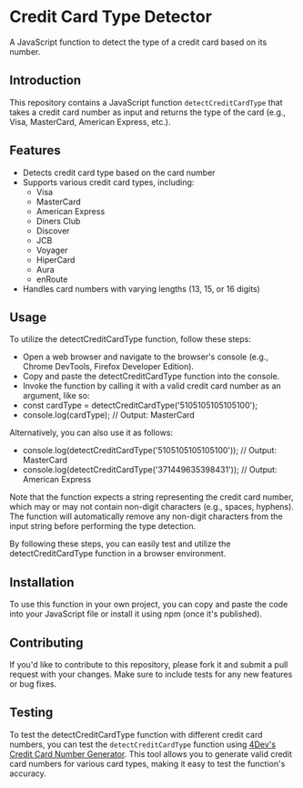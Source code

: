# Credit Card Type Detector
A JavaScript function to detect the type of a credit card based on its number.

## Introduction
This repository contains a JavaScript function `detectCreditCardType` that takes a credit card number as input and returns the type of the card (e.g., Visa, MasterCard, American Express, etc.).

## Features
* Detects credit card type based on the card number
* Supports various credit card types, including:
    + Visa
    + MasterCard
    + American Express
    + Diners Club
    + Discover
    + JCB
    + Voyager
    + HiperCard
    + Aura
    + enRoute
* Handles card numbers with varying lengths (13, 15, or 16 digits)

## Usage
To utilize the detectCreditCardType function, follow these steps:

+ Open a web browser and navigate to the browser's console (e.g., Chrome DevTools, Firefox Developer Edition).
+ Copy and paste the detectCreditCardType function into the console.
+ Invoke the function by calling it with a valid credit card number as an argument, like so:
+ const cardType = detectCreditCardType('5105105105105100');
+ console.log(cardType); // Output: MasterCard

Alternatively, you can also use it as follows:
+ console.log(detectCreditCardType('5105105105105100')); // Output: MasterCard
+ console.log(detectCreditCardType('371449635398431')); // Output: American Express
  
Note that the function expects a string representing the credit card number, which may or may not contain non-digit characters (e.g., spaces, hyphens). The function will automatically remove any non-digit characters from the input string before performing the type detection.

By following these steps, you can easily test and utilize the detectCreditCardType function in a browser environment.

## Installation
To use this function in your own project, you can copy and paste the code into your JavaScript file or install it using npm (once it's published).

## Contributing
If you'd like to contribute to this repository, please fork it and submit a pull request with your changes. Make sure to include tests for any new features or bug fixes.

## Testing
To test the detectCreditCardType function with different credit card numbers, you can test the `detectCreditCardType` function using [4Dev's Credit Card Number Generator](https://www.4devs.com.br/gerador_de_numero_cartao_credito). This tool allows you to generate valid credit card numbers for various card types, making it easy to test the function's accuracy.
